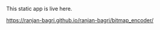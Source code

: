 This static app is live here.

<a href="https://ranjan-bagri.github.io/ranjan-bagri/bitmap_encoder/">https://ranjan-bagri.github.io/ranjan-bagri/bitmap_encoder/</a>
